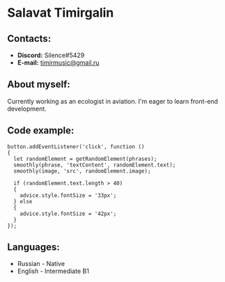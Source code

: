 # Salavat Timirgalin

## Contacts:

* **Discord:** Silence#5429
* **E-mail:** timirmusic@gmail.ru

## About myself:

Currently working as an ecologist in aviation. I'm eager to learn front-end development. 

## Code example:

```
button.addEventListener('click', function () 
{
  let randomElement = getRandomElement(phrases);
  smoothly(phrase, 'textContent', randomElement.text);
  smoothly(image, 'src', randomElement.image);

  if (randomElement.text.length > 40) 
  {
    advice.style.fontSize = '33px';
  } else 
  {
    advice.style.fontSize = '42px';
  }
});
```
## Languages:
* Russian - Native
* English - Intermediate B1
